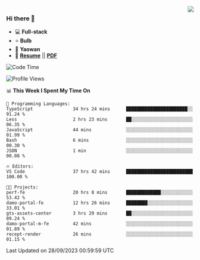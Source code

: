 <img align="right" src="https://github-readme-stats.vercel.app/api?username=LolipopJ&show_icons=true&count_private=true&hide_title=true&include_all_commits=true&theme=vue">

### Hi there 👋

- :computer: **Full-stack**
- :star: **Bulb**
- :pill: **Yaowan**
- :milky_way: [**Resume**](https://lolipopj.github.io/resume/) || [**PDF**](https://cdn.jsdelivr.net/gh/lolipopj/resume/export/resume-en.pdf)

<!--START_SECTION:waka-->
![Code Time](http://img.shields.io/badge/Code%20Time-1%2C735%20hrs%2045%20mins-blue)

![Profile Views](http://img.shields.io/badge/Profile%20Views-1-blue)

📊 **This Week I Spent My Time On** 

```text
💬 Programming Languages: 
TypeScript               34 hrs 24 mins      ███████████████████████░░   91.24 % 
Less                     2 hrs 23 mins       ██░░░░░░░░░░░░░░░░░░░░░░░   06.35 % 
JavaScript               44 mins             ░░░░░░░░░░░░░░░░░░░░░░░░░   01.99 % 
Bash                     6 mins              ░░░░░░░░░░░░░░░░░░░░░░░░░   00.30 % 
JSON                     1 min               ░░░░░░░░░░░░░░░░░░░░░░░░░   00.08 % 

🔥 Editors: 
VS Code                  37 hrs 42 mins      █████████████████████████   100.00 % 

🐱‍💻 Projects: 
perf-fe                  20 hrs 8 mins       █████████████░░░░░░░░░░░░   53.42 % 
damo-portal-fe           12 hrs 26 mins      ████████░░░░░░░░░░░░░░░░░   33.01 % 
gts-assets-center        3 hrs 29 mins       ██░░░░░░░░░░░░░░░░░░░░░░░   09.24 % 
damo-portal-m-fe         42 mins             ░░░░░░░░░░░░░░░░░░░░░░░░░   01.89 % 
recept-render            26 mins             ░░░░░░░░░░░░░░░░░░░░░░░░░   01.15 % 
```


 Last Updated on 28/09/2023 00:59:59 UTC
<!--END_SECTION:waka-->
